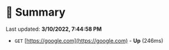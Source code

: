 # 📖 Summary
Last updated: **3/10/2022, 7:44:58 PM**

- `GET` [https://google.com](https://google.com) - **Up** (246ms)
